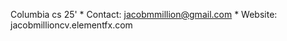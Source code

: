 Columbia cs 25'
*
Contact: jacobmmillion@gmail.com
*
Website: jacobmillioncv.elementfx.com


<!---
JacobMMillion/JacobMMillion is a ✨ special ✨ repository because its `README.md` (this file) appears on your GitHub profile.
You can click the Preview link to take a look at your changes.
--->
